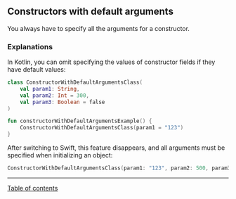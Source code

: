 ## Constructors with default arguments

You always have to specify all the arguments for a constructor.

### Explanations

In Kotlin, you can omit specifying the values of constructor fields if they have default values:

```kotlin
class ConstructorWithDefaultArgumentsClass(
    val param1: String,
    val param2: Int = 300,
    val param3: Boolean = false
)

fun constructorWithDefaultArgumentsExample() {
    ConstructorWithDefaultArgumentsClass(param1 = "123")
}
```

After switching to Swift, this feature disappears, and all arguments must be specified when initializing an object:

```swift
ConstructorWithDefaultArgumentsClass(param1: "123", param2: 500, param3: false)
```

---
[Table of contents](/README.md)